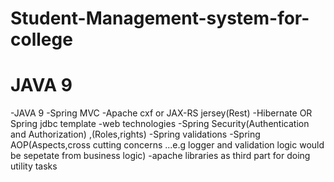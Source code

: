 # Student-Management-system-for-college

# JAVA 9

-JAVA 9
-Spring MVC
-Apache cxf or JAX-RS jersey(Rest)
-Hibernate OR Spring jdbc template
-web technologies
-Spring Security(Authentication and Authorization) ,(Roles,rights)
-Spring validations
-Spring AOP(Aspects,cross cutting concerns ...e.g logger and validation logic would be sepetate from business logic)
-apache libraries as third part for doing utility tasks
